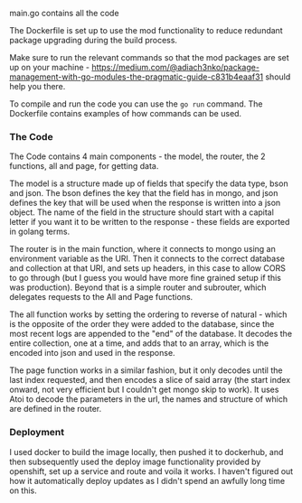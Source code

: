 main.go contains all the code

The Dockerfile is set up to use the mod functionality to reduce redundant package upgrading during the build process.

Make sure to run the relevant commands so that the mod packages are set up on your machine - https://medium.com/@adiach3nko/package-management-with-go-modules-the-pragmatic-guide-c831b4eaaf31 should help you there.

To compile and run the code you can use the `go run` command.
The Dockerfile contains examples of how commands can be used.

### The Code

The Code contains 4 main components - the model, the router, the 2 functions, all and page, for getting data.

The model is a structure made up of fields that specify the data type, bson and json. The bson defines the key that the field has in mongo, and json defines the key that will be used when the response is written into a json object. The name of the field in the structure should start with a capital letter if you want it to be written to the response - these fields are exported in golang terms.

The router is in the main function, where it connects to mongo using an environment variable as the URI. Then it connects to the correct database and collection at that URI, and sets up headers, in this case to allow CORS to go through (but I guess you would have more fine grained setup if this was production). Beyond that is a simple router and subrouter, which delegates requests to the All and Page functions.

The all function works by setting the ordering to reverse of natural - which is the opposite of the order they were added to the database, since the most recent logs are appended to the "end" of the database. It decodes the entire collection, one at a time, and adds that to an array, which is the encoded into json and used in the response.

The page function works in a similar fashion, but it only decodes until the last index requested, and then encodes a slice of said array (the start index onward, not very efficient but I couldn't get mongo skip to work). It uses Atoi to decode the parameters in the url, the names and structure of which are defined in the router.

### Deployment

I used docker to build the image locally, then pushed it to dockerhub, and then subsequently used the deploy image functionality provided by openshift, set up a service and route and voila it works. I haven't figured out how it automatically deploy updates as I didn't spend an awfully long time on this.
